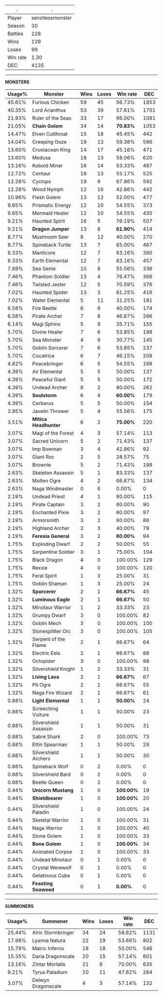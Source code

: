 .|.
|-|-
Player|senstlessmonster
Season|30
Battles|228
Wins|129
Loses|99
Win rate|1.30
DEC|4135

---
**MONSTERS**

Usage%|Monster|Wins|Loses|Win rate|DEC|
-|-|-|-|-|-|
45.61%|Furious Chicken|59|45|56.73%|1853|
40.35%|Lord Arianthus|53|39|57.61%|1701|
21.93%|Ruler of the Seas|33|17|66.00%|1091|
21.05%|**Chain Golem**|34|14|**70.83%**|1053|
14.47%|Elven Cutthroat|15|18|45.45%|442|
14.04%|Creeping Ooze|19|13|59.38%|586|
13.60%|Crustacean King|14|17|45.16%|471|
13.60%|Medusa|18|13|58.06%|620|
13.16%|Kobold Miner|16|14|53.33%|487|
12.72%|Centaur|16|13|55.17%|525|
12.28%|Cyclops|19|9|67.86%|592|
12.28%|Wood Nymph|12|16|42.86%|442|
10.96%|Flesh Golem|13|12|52.00%|477|
9.65%|Prismatic Energy|12|10|54.55%|373|
9.65%|Mermaid Healer|12|10|54.55%|435|
9.21%|Haunted Spirit|16|5|76.19%|507|
9.21%|**Dragon Jumper**|13|8|**61.90%**|414|
8.77%|Mushroom Seer|8|12|40.00%|270|
8.77%|Spineback Turtle|13|7|65.00%|467|
8.33%|Manticore|12|7|63.16%|360|
8.33%|Earth Elemental|12|7|63.16%|457|
7.89%|Sea Genie|10|8|55.56%|336|
7.46%|Phantom Soldier|13|4|76.47%|366|
7.46%|Twisted Jester|12|5|70.59%|376|
7.02%|Haunted Spider|13|3|81.25%|416|
7.02%|Water Elemental|5|11|31.25%|181|
6.58%|Fire Beetle|6|9|40.00%|174|
6.58%|Pirate Archer|7|8|46.67%|266|
6.14%|Magi Sphinx|5|9|35.71%|155|
5.70%|Divine Healer|7|6|53.85%|198|
5.70%|Sea Monster|4|9|30.77%|145|
5.70%|Goblin Sorcerer|7|6|53.85%|237|
5.70%|Cocatrice|6|7|46.15%|208|
4.82%|Peacebringer|6|5|54.55%|168|
4.39%|Air Elemental|5|5|50.00%|137|
4.39%|Peaceful Giant|5|5|50.00%|172|
4.39%|Undead Archer|8|2|80.00%|262|
4.39%|**Soulstorm**|6|4|**60.00%**|179|
4.39%|Cerberus|5|5|50.00%|154|
3.95%|Javelin Thrower|5|4|55.56%|175|
3.51%|**Mitica Headhunter**|6|2|**75.00%**|220|
3.07%|Magi of the Forest|4|3|57.14%|113|
3.07%|Sacred Unicorn|5|2|71.43%|137|
3.07%|Imp Bowman|3|4|42.86%|92|
3.07%|Giant Roc|2|5|28.57%|75|
3.07%|Brownie|5|2|71.43%|199|
2.63%|Skeleton Assassin|5|1|83.33%|137|
2.63%|Molten Ogre|4|2|66.67%|134|
2.63%|Naga Windmaster|0|6|0.00%|0|
2.19%|Undead Priest|4|1|80.00%|115|
2.19%|Pirate Captain|3|2|60.00%|90|
2.19%|Enchanted Pixie|3|2|60.00%|97|
2.19%|Armorsmith|3|2|60.00%|86|
2.19%|Highland Archer|2|3|40.00%|79|
2.19%|**Ferexia General**|3|2|**60.00%**|94|
1.75%|Exploding Dwarf|2|2|50.00%|55|
1.75%|Serpentine Soldier|3|1|75.00%|104|
1.75%|Black Dragon|4|0|100.00%|129|
1.75%|Rexxie|4|0|100.00%|120|
1.75%|Feral Spirit|1|3|25.00%|31|
1.75%|Goblin Shaman|1|3|25.00%|24|
1.32%|**Sporcerer**|2|1|**66.67%**|45|
1.32%|**Luminous Eagle**|2|1|**66.67%**|50|
1.32%|Minotaur Warrior|1|2|33.33%|23|
1.32%|Grumpy Dwarf|3|0|100.00%|82|
1.32%|Goblin Mech|3|0|100.00%|100|
1.32%|Stonesplitter Orc|3|0|100.00%|105|
1.32%|Serpent of the Flame|2|1|66.67%|64|
1.32%|Electric Eels|2|1|66.67%|86|
1.32%|Octopider|3|0|100.00%|98|
1.32%|Silvershield Knight|1|2|33.33%|31|
1.32%|**Living Lava**|2|1|**66.67%**|67|
1.32%|Pit Ogre|2|1|66.67%|55|
1.32%|Naga Fire Wizard|2|1|66.67%|61|
0.88%|**Light Elemental**|1|1|**50.00%**|24|
0.88%|Screeching Vulture|1|1|50.00%|23|
0.88%|Silvershield Assassin|1|1|50.00%|31|
0.88%|Sabre Shark|2|0|100.00%|73|
0.88%|Ettin Spearman|1|1|50.00%|29|
0.88%|Silvershield Archers|1|1|50.00%|30|
0.88%|Spineback Wolf|0|2|0.00%|0|
0.88%|Silvershield Bard|0|2|0.00%|0|
0.88%|Beetle Queen|0|2|0.00%|0|
0.44%|**Unicorn Mustang**|1|0|**100.00%**|19|
0.44%|**Shieldbearer**|1|0|**100.00%**|20|
0.44%|Silvershield Paladin|1|0|100.00%|24|
0.44%|Skeletal Warrior|1|0|100.00%|31|
0.44%|Naga Warrior|1|0|100.00%|40|
0.44%|Stone Golem|1|0|100.00%|33|
0.44%|**Bone Golem**|1|0|**100.00%**|34|
0.44%|Animated Corpse|1|0|100.00%|33|
0.44%|Undead Minotaur|0|1|0.00%|0|
0.44%|Crystal Werewolf|0|1|0.00%|0|
0.44%|Gelatinous Cube|0|1|0.00%|0|
0.44%|**Feasting Seaweed**|0|1|**0.00%**|0|

---
**SUMMONERS**

Usage%|Summoner|Wins|Loses|Win rate|DEC|
-|-|-|-|-|-|
25.44%|Alric Stormbringer|34|24|58.62%|1131|
17.98%|Lyanna Natura|22|19|53.66%|802|
15.79%|Malric Inferno|18|18|50.00%|546|
15.35%|Daria Dragonscale|20|15|57.14%|601|
13.16%|Zintar Mortalis|21|9|70.00%|635|
9.21%|Tyrus Paladium|10|11|47.62%|284|
3.07%|Delwyn Dragonscale|4|3|57.14%|132|
